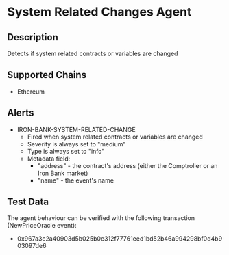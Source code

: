 # System Related Changes Agent

## Description

Detects if system related contracts or variables are changed

## Supported Chains

- Ethereum

## Alerts

- IRON-BANK-SYSTEM-RELATED-CHANGE
  - Fired when system related contracts or variables are changed
  - Severity is always set to "medium"
  - Type is always set to "info"
  - Metadata field:
    - "address" - the contract's address (either the Comptroller or an Iron Bank market)
    - "name" - the event's name

## Test Data

The agent behaviour can be verified with the following transaction (NewPriceOracle event):

- 0x967a3c2a40903d5b025b0e312f77761eed1bd52b46a994298bf0d4b903097de6
